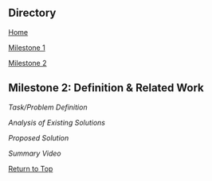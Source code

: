## Directory
[Home](index.md)

[Milestone 1](milestone1.md)

[Milestone 2](ms2.md)

## Milestone 2: Definition & Related Work          

*Task/Problem Definition*

*Analysis of Existing Solutions*

*Proposed Solution*

*Summary Video*

[Return to Top](#directory)
